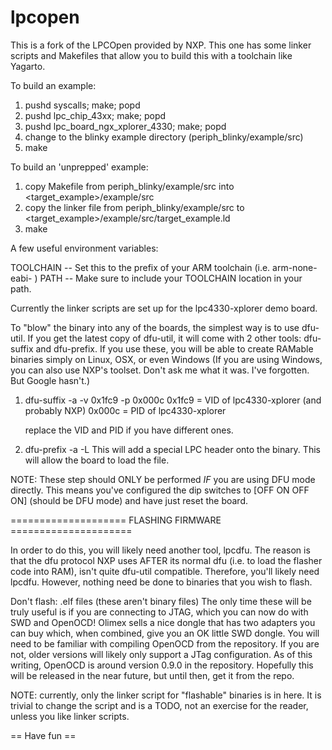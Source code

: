 lpcopen
=======

This is a fork of the LPCOpen provided by NXP.  This one has some linker scripts and Makefiles that allow you to build this with a toolchain like Yagarto.

To build an example:

1) pushd syscalls; make; popd
2) pushd lpc_chip_43xx; make; popd
3) pushd lpc_board_ngx_xplorer_4330; make; popd
4) change to the blinky example directory (periph_blinky/example/src)
5) make

To build an 'unprepped' example:

1) copy Makefile from periph_blinky/example/src into <target_example>/example/src
2) copy the linker file from periph_blinky/example/src to <target_example>/example/src/target_example.ld
3) make

A few useful environment variables:

TOOLCHAIN -- Set this to the prefix of your ARM toolchain (i.e. arm-none-eabi- )
PATH -- Make sure to include your TOOLCHAIN location in your path.

Currently the linker scripts are set up for the lpc4330-xplorer demo board.

To "blow" the binary into any of the boards, the simplest way is to use dfu-util.  If you get the latest
copy of dfu-util, it will come with 2 other tools: dfu-suffix and dfu-prefix.  If you use these, you
will be able to create RAMable binaries simply on Linux, OSX, or even Windows (If you are using Windows,
you can also use NXP's toolset.  Don't ask me what it was.  I've forgotten.  But Google hasn't.)

1) dfu-suffix -a <binary> -v 0x1fc9 -p 0x000c
   0x1fc9 = VID of lpc4330-xplorer (and probably NXP)
   0x000c = PID of lpc4330-xplorer

   replace the VID and PID if you have different ones.

2) dfu-prefix -a <binary> -L
   This will add a special LPC header onto the binary.
   This will allow the board to load the file.

NOTE:  These step should ONLY be performed *IF* you are using DFU mode directly.
       This means you've configured the dip switches to [OFF ON OFF ON] (should be DFU mode)
       and have just reset the board.

==================== FLASHING FIRMWARE =====================

In order to do this, you will likely need another tool, lpcdfu.
The reason is that the dfu protocol NXP uses AFTER its normal dfu
(i.e. to load the flasher code into RAM), isn't quite dfu-util
compatible.  Therefore, you'll likely need lpcdfu.  However,
nothing need be done to binaries that you wish to flash.

Don't flash: .elf files (these aren't binary files)
             The only time these will be truly useful is if you
             are connecting to JTAG, which you can now do
             with SWD and OpenOCD!  Olimex sells a nice dongle
             that has two adapters you can buy which, when
             combined, give you an OK little SWD dongle.  You
             will need to be familiar with compiling OpenOCD
             from the repository.  If you are not, older
             versions will likely only support a JTag configuration.
             As of this writing, OpenOCD is around version 0.9.0
             in the repository.  Hopefully this will be released
             in the near future, but until then, get it from the repo.

NOTE: currently, only the linker script for "flashable" binaries is
      in here.  It is trivial to change the script and is a TODO,
      not an exercise for the reader, unless you like linker scripts.

== Have fun ==

